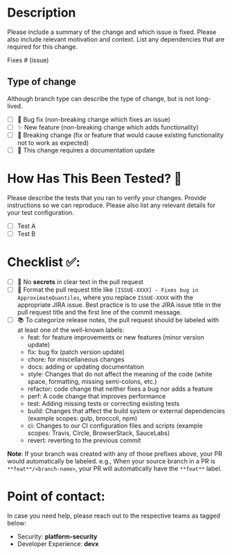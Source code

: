 # Description

Please include a summary of the change and which issue is fixed. Please also include relevant motivation and context. List any dependencies that are required for this change.

Fixes # (issue)

## Type of change

Although branch type can describe the type of change, but is not long-lived.

- [ ] 🐛 Bug fix (non-breaking change which fixes an issue)
- [ ] ✨ New feature (non-breaking change which adds functionality)
- [ ] 🔨 Breaking change (fix or feature that would cause existing functionality not to work as expected)
- [ ] 📃 This change requires a documentation update

# How Has This Been Tested? 🧪

Please describe the tests that you ran to verify your changes. Provide instructions so we can reproduce. Please also list any relevant details for your test configuration.

- [ ] Test A
- [ ] Test B

# Checklist ✅:
- [ ] 👀 No **secrets** in clear text in the pull request
- [ ] 🎫 Format the pull request title like `[ISSUE-XXXX] - Fixes bug in ApproximateQuantiles`, where you replace `ISSUE-XXXX` with the appropriate JIRA issue. 
      Best practice is to use the JIRA issue title in the pull request title and the first line of the commit message.
- [ ] 📚 To categorize release notes, the pull request should be labeled with at least one of the well-known labels:
  - feat: for feature improvements or new features (minor version update)
  - fix: bug fix (patch version update)
  - chore: for miscellaneous changes
  - docs: adding or updating documentation
  - style: Changes that do not affect the meaning of the code (white space, formatting, missing semi-colons, etc.)
  - refactor: code change that neither fixes a bug nor adds a feature
  - perf: A code change that improves performance
  - test: Adding missing tests or correcting existing tests
  - build: Changes that affect the build system or external dependencies (example scopes: gulp, broccoli, npm)
  - ci: Changes to our CI configuration files and scripts (example scopes: Travis, Circle, BrowserStack, SauceLabs)
  - revert: reverting to the previous commit

**Note**: If your branch was created with any of those prefixes above, your PR would automatically be labeled.
  e.g., When your source branch in a PR is `**feat**/<branch-name>`, your PR will automatically have the `**feat**` label.
      
# Point of contact:

In case you need help, please reach out to the respective teams as tagged below:
- Security: **platform-security**
- Developer Experience: **devx**
